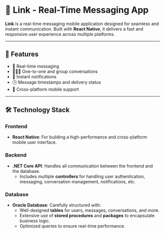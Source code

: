 # 📱 Link - Real-Time Messaging App

**Link** is a real-time messaging mobile application designed for seamless and instant communication. Built with **React Native**, it delivers a fast and responsive user experience across multiple platforms.

---

## 🚀 Features

- 📩 Real-time messaging
- 🧑‍🤝‍🧑 One-to-one and group conversations
- 🔔 Instant notifications
- 🕒 Message timestamps and delivery status
- 📱 Cross-platform mobile support

---

## 🛠️ Technology Stack

### Frontend
- **React Native**: For building a high-performance and cross-platform mobile user interface.

### Backend
- **.NET Core API**: Handles all communication between the frontend and the database.
  - Includes multiple **controllers** for handling user authentication, messaging, conversation management, notifications, etc.

### Database
- **Oracle Database**: Carefully structured with:
  - Well-designed **tables** for users, messages, conversations, and more.
  - Extensive use of **stored procedures** and **packages** to encapsulate business logic.
  - Optimized queries to ensure real-time performance.
 
  
